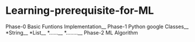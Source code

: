# Learning-prerequisite-for-ML
Phase-0 Basic Funtions Implementation__
Phase-1 Python google Classes__
        *String__
        *List__
        *......__
        *........__
Phase-2 ML Algorithm
